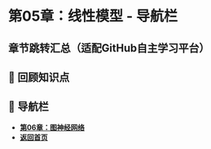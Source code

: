# 第05章：线性模型 - 导航栏
## 章节跳转汇总（适配GitHub自主学习平台）  
## 📝 回顾知识点
## 🚀 导航栏  
- **[第06章：图神经网络](../Chater06/chter01.md)**  
- **[返回首页](../../../index.md)**
